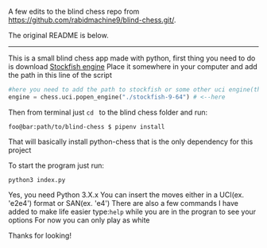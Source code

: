 A few edits to the blind chess repo from https://github.com/rabidmachine9/blind-chess.git/.

The original README is below.

---

This is a small blind chess app made with python, first thing you need to do is download [Stockfish engine](https://stockfishchess.org/)
Place it somewhere in your computer and add the path in this line of the script
```python
#here you need to add the path to stockfish or some other uci engine(that will probably work)
engine = chess.uci.popen_engine("./stockfish-9-64") # <--here
```
Then from terminal just ```cd ``` to the blind chess folder and run:

```console 
foo@bar:path/to/blind-chess $ pipenv install
``` 
That will basically install python-chess that is the only dependency for this project

To start the program just run: 
``` 
python3 index.py
```
Yes, you need Python 3.X.x
You can insert the moves either in a UCI(ex. 'e2e4') format or SAN(ex. 'e4')
There are also a few commands I have added to make life easier type:```help``` while you are in the progran to see your options
For now you can only play as white

Thanks for looking!
